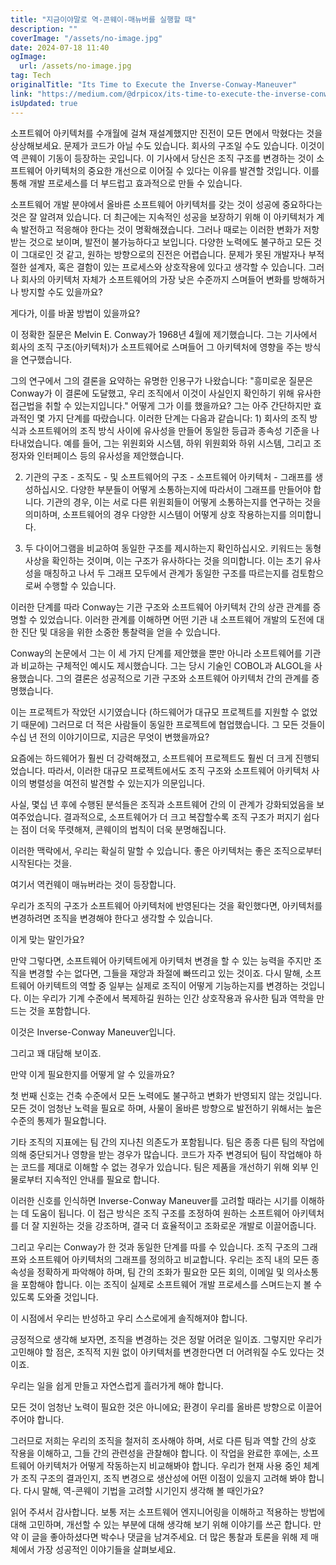 ```yaml
---
title: "지금이야말로 역-콘웨이-매뉴버를 실행할 때"
description: ""
coverImage: "/assets/no-image.jpg"
date: 2024-07-18 11:40
ogImage:
  url: /assets/no-image.jpg
tag: Tech
originalTitle: "Its Time to Execute the Inverse-Conway-Maneuver"
link: "https://medium.com/@drpicox/its-time-to-execute-the-inverse-conway-maneuver-3e132c395de3"
isUpdated: true
---
```


소프트웨어 아키텍처를 수개월에 걸쳐 재설계했지만 진전이 모든 면에서 막혔다는 것을 상상해보세요. 문제가 코드가 아닐 수도 있습니다. 회사의 구조일 수도 있습니다. 이것이 역 콘웨이 기동이 등장하는 곳입니다. 이 기사에서 당신은 조직 구조를 변경하는 것이 소프트웨어 아키텍처의 중요한 개선으로 이어질 수 있다는 이유를 발견할 것입니다. 이를 통해 개발 프로세스를 더 부드럽고 효과적으로 만들 수 있습니다.

소프트웨어 개발 분야에서 올바른 소프트웨어 아키텍처를 갖는 것이 성공에 중요하다는 것은 잘 알려져 있습니다. 더 최근에는 지속적인 성공을 보장하기 위해 이 아키텍처가 계속 발전하고 적응해야 한다는 것이 명확해졌습니다. 그러나 때로는 이러한 변화가 저항받는 것으로 보이며, 발전이 불가능하다고 보입니다. 다양한 노력에도 불구하고 모든 것이 그대로인 것 같고, 원하는 방향으로의 진전은 어렵습니다. 문제가 못된 개발자나 부적절한 설계자, 혹은 결함이 있는 프로세스와 상호작용에 있다고 생각할 수 있습니다. 그러나 회사의 아키텍처 자체가 소프트웨어의 가장 낮은 수준까지 스며들어 변화를 방해하거나 방지할 수도 있을까요?

게다가, 이를 바꿀 방법이 있을까요?

이 정확한 질문은 Melvin E. Conway가 1968년 4월에 제기했습니다. 그는 기사에서 회사의 조직 구조(아키텍처)가 소프트웨어로 스며들어 그 아키텍처에 영향을 주는 방식을 연구했습니다.

<div class="content-ad"></div>

그의 연구에서 그의 결론을 요약하는 유명한 인용구가 나왔습니다: "흥미로운 질문은 Conway가 이 결론에 도달했고, 우리 조직에서 이것이 사실인지 확인하기 위해 유사한 접근법을 취할 수 있는지입니다." 어떻게 그가 이를 했을까요? 그는 아주 간단하지만 효과적인 몇 가지 단계를 따랐습니다. 이러한 단계는 다음과 같습니다: 1) 회사의 조직 방식과 소프트웨어의 조직 방식 사이에 유사성을 만들어 동일한 등급과 종속성 기준을 나타내었습니다. 예를 들어, 그는 위원회와 시스템, 하위 위원회와 하위 시스템, 그리고 조정자와 인터페이스 등의 유사성을 제안했습니다.

<div class="content-ad"></div>

2. 기관의 구조 - 조직도 - 및 소프트웨어의 구조 - 소프트웨어 아키텍처 - 그래프를 생성하십시오. 다양한 부분들이 어떻게 소통하는지에 따라서이 그래프를 만들어야 합니다. 기관의 경우, 이는 서로 다른 위원회들이 어떻게 소통하는지를 연구하는 것을 의미하며, 소프트웨어의 경우 다양한 시스템이 어떻게 상호 작용하는지를 의미합니다.

3. 두 다이어그램을 비교하여 동일한 구조를 제시하는지 확인하십시오. 키워드는 동형사상을 확인하는 것이며, 이는 구조가 유사하다는 것을 의미합니다. 이는 초기 유사성을 매칭하고 나서 두 그래프 모두에서 관계가 동일한 구조를 따르는지를 검토함으로써 수행할 수 있습니다.

이러한 단계를 따라 Conway는 기관 구조와 소프트웨어 아키텍처 간의 상관 관계를 증명할 수 있었습니다. 이러한 관계를 이해하면 어떤 기관 내 소프트웨어 개발의 도전에 대한 진단 및 대응을 위한 소중한 통찰력을 얻을 수 있습니다.

Conway의 논문에서 그는 이 세 가지 단계를 제안했을 뿐만 아니라 소프트웨어를 기관과 비교하는 구체적인 예시도 제시했습니다. 그는 당시 기술인 COBOL과 ALGOL을 사용했습니다. 그의 결론은 성공적으로 기관 구조와 소프트웨어 아키텍처 간의 관계를 증명했습니다.

<div class="content-ad"></div>

이는 프로젝트가 작았던 시기였습니다 (하드웨어가 대규모 프로젝트를 지원할 수 없었기 때문에) 그러므로 더 적은 사람들이 동일한 프로젝트에 협업했습니다. 그 모든 것들이 수십 년 전의 이야기이므로, 지금은 무엇이 변했을까요?

요즘에는 하드웨어가 훨씬 더 강력해졌고, 소프트웨어 프로젝트도 훨씬 더 크게 진행되었습니다. 따라서, 이러한 대규모 프로젝트에서도 조직 구조와 소프트웨어 아키텍처 사이의 병렬성을 여전히 발견할 수 있는지가 의문입니다.

사실, 몇십 년 후에 수행된 분석들은 조직과 소프트웨어 간의 이 관계가 강화되었음을 보여주었습니다. 결과적으로, 소프트웨어가 더 크고 복잡할수록 조직 구조가 퍼지기 쉽다는 점이 더욱 뚜렷해져, 콘웨이의 법칙이 더욱 분명해집니다.

이러한 맥락에서, 우리는 확실히 말할 수 있습니다. 좋은 아키텍처는 좋은 조직으로부터 시작된다는 것을.

<div class="content-ad"></div>

여기서 역컨웨이 매뉴버라는 것이 등장합니다.

우리가 조직의 구조가 소프트웨어 아키텍처에 반영된다는 것을 확인했다면, 아키텍처를 변경하려면 조직을 변경해야 한다고 생각할 수 있습니다.

이게 맞는 말인가요?

만약 그렇다면, 소프트웨어 아키텍트에게 아키텍처 변경을 할 수 있는 능력을 주지만 조직을 변경할 수는 없다면, 그들을 재앙과 좌절에 빠뜨리고 있는 것이죠. 다시 말해, 소프트웨어 아키텍트의 역할 중 일부는 실제로 조직이 어떻게 기능하는지를 변경하는 것입니다. 이는 우리가 기계 수준에서 복제하길 원하는 인간 상호작용과 유사한 팀과 역학을 만드는 것을 포함합니다.

<div class="content-ad"></div>

이것은 Inverse-Conway Maneuver입니다.

그리고 꽤 대담해 보이죠.

만약 이게 필요한지를 어떻게 알 수 있을까요?

첫 번째 신호는 건축 수준에서 모든 노력에도 불구하고 변화가 반영되지 않는 것입니다. 모든 것이 엄청난 노력을 필요로 하며, 사물이 올바른 방향으로 발전하기 위해서는 높은 수준의 통제가 필요합니다.

<div class="content-ad"></div>

기타 조직의 지표에는 팀 간의 지나친 의존도가 포함됩니다. 팀은 종종 다른 팀의 작업에 의해 중단되거나 영향을 받는 경우가 많습니다. 코드가 자주 변경되어 팀이 작업해야 하는 코드를 제대로 이해할 수 없는 경우가 있습니다. 팀은 제품을 개선하기 위해 외부 인물로부터 지속적인 안내를 필요로 합니다.

이러한 신호를 인식하면 Inverse-Conway Maneuver를 고려할 때라는 시기를 이해하는 데 도움이 됩니다. 이 접근 방식은 조직 구조를 조정하여 원하는 소프트웨어 아키텍처를 더 잘 지원하는 것을 강조하며, 결국 더 효율적이고 조화로운 개발로 이끌어줍니다.

그리고 우리는 Conway가 한 것과 동일한 단계를 따를 수 있습니다. 조직 구조의 그래프와 소프트웨어 아키텍처의 그래프를 정의하고 비교합니다. 우리는 조직 내의 모든 종속성을 정확하게 파악해야 하며, 팀 간의 조화가 필요한 모든 회의, 이메일 및 의사소통을 포함해야 합니다. 이는 조직이 실제로 소프트웨어 개발 프로세스를 스며드는지 볼 수 있도록 도와줄 것입니다.

이 시점에서 우리는 반성하고 우리 스스로에게 솔직해져야 합니다.

<div class="content-ad"></div>

긍정적으로 생각해 보자면, 조직을 변경하는 것은 정말 어려운 일이죠. 그렇지만 우리가 고민해야 할 점은, 조직적 지원 없이 아키텍처를 변경한다면 더 어려워질 수도 있다는 것이죠.

우리는 일을 쉽게 만들고 자연스럽게 흘러가게 해야 합니다.

모든 것이 엄청난 노력이 필요한 것은 아니에요; 환경이 우리를 올바른 방향으로 이끌어주어야 합니다.

그러므로 저희는 우리의 조직을 철저히 조사해야 하며, 서로 다른 팀과 역할 간의 상호 작용을 이해하고, 그들 간의 관련성을 관찰해야 합니다. 이 작업을 완료한 후에는, 소프트웨어 아키텍처가 어떻게 작동하는지 비교해봐야 합니다. 우리가 현재 사용 중인 체계가 조직 구조의 결과인지, 조직 변경으로 생산성에 어떤 이점이 있을지 고려해 봐야 합니다. 다시 말해, 역-콘웨이 기법을 고려할 시기인지 생각해 볼 때인가요?

<div class="content-ad"></div>

읽어 주셔서 감사합니다. 보통 저는 소프트웨어 엔지니어링을 이해하고 적용하는 방법에 대해 고민하며, 개선할 수 있는 부분에 대해 생각해 보기 위해 이야기를 쓰곤 합니다. 만약 이 글을 좋아하셨다면 박수나 댓글을 남겨주세요. 더 많은 통찰과 토론을 위해 제 매체에서 가장 성공적인 이야기들을 살펴보세요.
